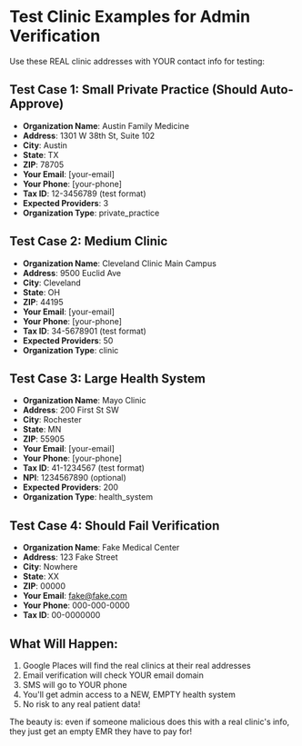 # Test Clinic Examples for Admin Verification

Use these REAL clinic addresses with YOUR contact info for testing:

## Test Case 1: Small Private Practice (Should Auto-Approve)
- **Organization Name**: Austin Family Medicine
- **Address**: 1301 W 38th St, Suite 102
- **City**: Austin
- **State**: TX
- **ZIP**: 78705
- **Your Email**: [your-email]
- **Your Phone**: [your-phone]
- **Tax ID**: 12-3456789 (test format)
- **Expected Providers**: 3
- **Organization Type**: private_practice

## Test Case 2: Medium Clinic
- **Organization Name**: Cleveland Clinic Main Campus
- **Address**: 9500 Euclid Ave
- **City**: Cleveland  
- **State**: OH
- **ZIP**: 44195
- **Your Email**: [your-email]
- **Your Phone**: [your-phone]
- **Tax ID**: 34-5678901 (test format)
- **Expected Providers**: 50
- **Organization Type**: clinic

## Test Case 3: Large Health System
- **Organization Name**: Mayo Clinic
- **Address**: 200 First St SW
- **City**: Rochester
- **State**: MN
- **ZIP**: 55905
- **Your Email**: [your-email]
- **Your Phone**: [your-phone]
- **Tax ID**: 41-1234567 (test format)
- **NPI**: 1234567890 (optional)
- **Expected Providers**: 200
- **Organization Type**: health_system

## Test Case 4: Should Fail Verification
- **Organization Name**: Fake Medical Center
- **Address**: 123 Fake Street
- **City**: Nowhere
- **State**: XX
- **ZIP**: 00000
- **Your Email**: fake@fake.com
- **Your Phone**: 000-000-0000
- **Tax ID**: 00-0000000

## What Will Happen:

1. Google Places will find the real clinics at their real addresses
2. Email verification will check YOUR email domain
3. SMS will go to YOUR phone
4. You'll get admin access to a NEW, EMPTY health system
5. No risk to any real patient data!

The beauty is: even if someone malicious does this with a real clinic's info, they just get an empty EMR they have to pay for!